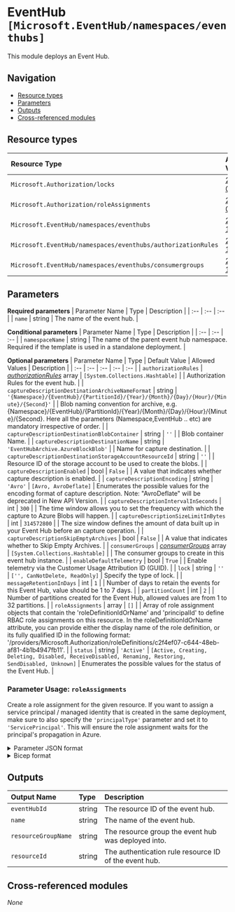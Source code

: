 # EventHub `[Microsoft.EventHub/namespaces/eventhubs]`

This module deploys an Event Hub.

## Navigation

- [Resource types](#Resource-types)
- [Parameters](#Parameters)
- [Outputs](#Outputs)
- [Cross-referenced modules](#Cross-referenced-modules)

## Resource types

| Resource Type | API Version |
| :-- | :-- |
| `Microsoft.Authorization/locks` | [2017-04-01](https://docs.microsoft.com/en-us/azure/templates/Microsoft.Authorization/2017-04-01/locks) |
| `Microsoft.Authorization/roleAssignments` | [2022-04-01](https://docs.microsoft.com/en-us/azure/templates/Microsoft.Authorization/2022-04-01/roleAssignments) |
| `Microsoft.EventHub/namespaces/eventhubs` | [2021-11-01](https://docs.microsoft.com/en-us/azure/templates/Microsoft.EventHub/2021-11-01/namespaces/eventhubs) |
| `Microsoft.EventHub/namespaces/eventhubs/authorizationRules` | [2021-11-01](https://docs.microsoft.com/en-us/azure/templates/Microsoft.EventHub/2021-11-01/namespaces/eventhubs/authorizationRules) |
| `Microsoft.EventHub/namespaces/eventhubs/consumergroups` | [2021-11-01](https://docs.microsoft.com/en-us/azure/templates/Microsoft.EventHub/2021-11-01/namespaces/eventhubs/consumergroups) |

## Parameters

**Required parameters**
| Parameter Name | Type | Description |
| :-- | :-- | :-- |
| `name` | string | The name of the event hub. |

**Conditional parameters**
| Parameter Name | Type | Description |
| :-- | :-- | :-- |
| `namespaceName` | string | The name of the parent event hub namespace. Required if the template is used in a standalone deployment. |

**Optional parameters**
| Parameter Name | Type | Default Value | Allowed Values | Description |
| :-- | :-- | :-- | :-- | :-- |
| `authorizationRules` | _[authorizationRules](authorizationRules/readme.md)_ array | `[System.Collections.Hashtable]` |  | Authorization Rules for the event hub. |
| `captureDescriptionDestinationArchiveNameFormat` | string | `'{Namespace}/{EventHub}/{PartitionId}/{Year}/{Month}/{Day}/{Hour}/{Minute}/{Second}'` |  | Blob naming convention for archive, e.g. {Namespace}/{EventHub}/{PartitionId}/{Year}/{Month}/{Day}/{Hour}/{Minute}/{Second}. Here all the parameters (Namespace,EventHub .. etc) are mandatory irrespective of order. |
| `captureDescriptionDestinationBlobContainer` | string | `''` |  | Blob container Name. |
| `captureDescriptionDestinationName` | string | `'EventHubArchive.AzureBlockBlob'` |  | Name for capture destination. |
| `captureDescriptionDestinationStorageAccountResourceId` | string | `''` |  | Resource ID of the storage account to be used to create the blobs. |
| `captureDescriptionEnabled` | bool | `False` |  | A value that indicates whether capture description is enabled. |
| `captureDescriptionEncoding` | string | `'Avro'` | `[Avro, AvroDeflate]` | Enumerates the possible values for the encoding format of capture description. Note: "AvroDeflate" will be deprecated in New API Version. |
| `captureDescriptionIntervalInSeconds` | int | `300` |  | The time window allows you to set the frequency with which the capture to Azure Blobs will happen. |
| `captureDescriptionSizeLimitInBytes` | int | `314572800` |  | The size window defines the amount of data built up in your Event Hub before an capture operation. |
| `captureDescriptionSkipEmptyArchives` | bool | `False` |  | A value that indicates whether to Skip Empty Archives. |
| `consumerGroups` | _[consumerGroups](consumerGroups/readme.md)_ array | `[System.Collections.Hashtable]` |  | The consumer groups to create in this event hub instance. |
| `enableDefaultTelemetry` | bool | `True` |  | Enable telemetry via the Customer Usage Attribution ID (GUID). |
| `lock` | string | `''` | `['', CanNotDelete, ReadOnly]` | Specify the type of lock. |
| `messageRetentionInDays` | int | `1` |  | Number of days to retain the events for this Event Hub, value should be 1 to 7 days. |
| `partitionCount` | int | `2` |  | Number of partitions created for the Event Hub, allowed values are from 1 to 32 partitions. |
| `roleAssignments` | array | `[]` |  | Array of role assignment objects that contain the 'roleDefinitionIdOrName' and 'principalId' to define RBAC role assignments on this resource. In the roleDefinitionIdOrName attribute, you can provide either the display name of the role definition, or its fully qualified ID in the following format: '/providers/Microsoft.Authorization/roleDefinitions/c2f4ef07-c644-48eb-af81-4b1b4947fb11'. |
| `status` | string | `'Active'` | `[Active, Creating, Deleting, Disabled, ReceiveDisabled, Renaming, Restoring, SendDisabled, Unknown]` | Enumerates the possible values for the status of the Event Hub. |


### Parameter Usage: `roleAssignments`

Create a role assignment for the given resource. If you want to assign a service principal / managed identity that is created in the same deployment, make sure to also specify the `'principalType'` parameter and set it to `'ServicePrincipal'`. This will ensure the role assignment waits for the principal's propagation in Azure.

<details>

<summary>Parameter JSON format</summary>

```json
"roleAssignments": {
    "value": [
        {
            "roleDefinitionIdOrName": "Reader",
            "description": "Reader Role Assignment",
            "principalIds": [
                "12345678-1234-1234-1234-123456789012", // object 1
                "78945612-1234-1234-1234-123456789012" // object 2
            ]
        },
        {
            "roleDefinitionIdOrName": "/providers/Microsoft.Authorization/roleDefinitions/c2f4ef07-c644-48eb-af81-4b1b4947fb11",
            "principalIds": [
                "12345678-1234-1234-1234-123456789012" // object 1
            ],
            "principalType": "ServicePrincipal"
        }
    ]
}
```

</details>

<details>

<summary>Bicep format</summary>

```bicep
roleAssignments: [
    {
        roleDefinitionIdOrName: 'Reader'
        description: 'Reader Role Assignment'
        principalIds: [
            '12345678-1234-1234-1234-123456789012' // object 1
            '78945612-1234-1234-1234-123456789012' // object 2
        ]
    }
    {
        roleDefinitionIdOrName: '/providers/Microsoft.Authorization/roleDefinitions/c2f4ef07-c644-48eb-af81-4b1b4947fb11'
        principalIds: [
            '12345678-1234-1234-1234-123456789012' // object 1
        ]
        principalType: 'ServicePrincipal'
    }
]
```

</details>
<p>

## Outputs

| Output Name | Type | Description |
| :-- | :-- | :-- |
| `eventHubId` | string | The resource ID of the event hub. |
| `name` | string | The name of the event hub. |
| `resourceGroupName` | string | The resource group the event hub was deployed into. |
| `resourceId` | string | The authentication rule resource ID of the event hub. |

## Cross-referenced modules

_None_
